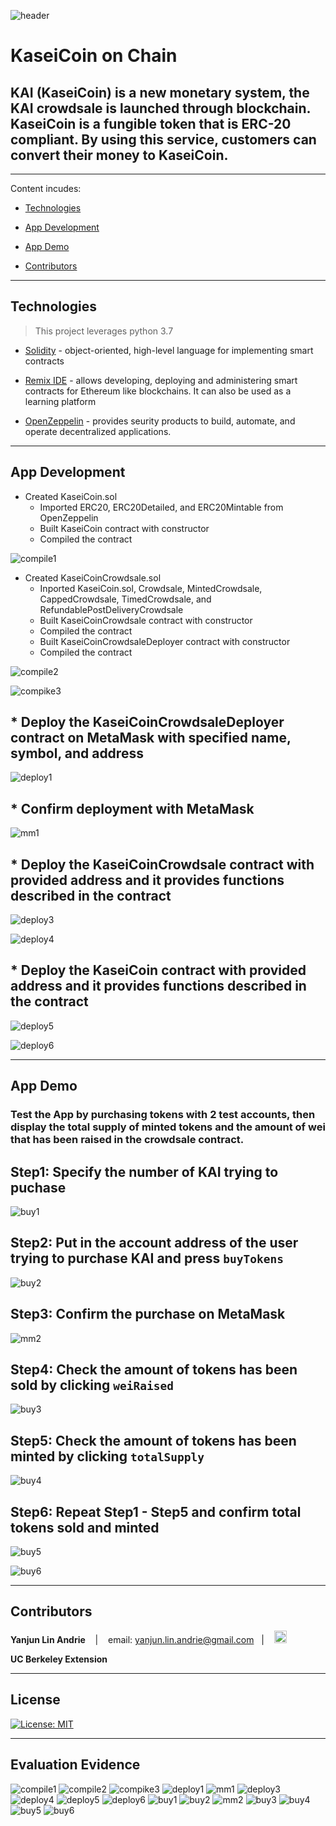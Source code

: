 ![header](pics/header.png)
# KaseiCoin on Chain
**KAI (KaseiCoin)** is a new monetary system, the KAI crowdsale is launched through blockchain. KaseiCoin is a fungible token that is ERC-20 compliant. By using this service, customers can convert their money to KaseiCoin.
---
---

Content incudes:

* [Technologies](#technologies)

* [App Development](#app-development)

* [App Demo](#app-demo)

* [Contributors](#contributors)

---

## Technologies
>This project leverages python 3.7

* [Solidity](https://docs.soliditylang.org/en/v0.8.15/) - object-oriented, high-level language for implementing smart contracts

* [Remix IDE](https://remix.ethereum.org/) - allows developing, deploying and administering smart contracts for Ethereum like blockchains. It can also be used as a learning platform

* [OpenZeppelin](https://www.openzeppelin.com/) - provides seurity products to build, automate, and operate decentralized applications.

---

## App Development
* Created KaseiCoin.sol
    * Imported ERC20, ERC20Detailed, and ERC20Mintable from OpenZeppelin
    * Built KaseiCoin contract with constructor
    * Compiled the contract

![compile1](pics/compile1.png)

* Created KaseiCoinCrowdsale.sol
    * Inported KaseiCoin.sol, Crowdsale, MintedCrowdsale, CappedCrowdsale, TimedCrowdsale, and RefundablePostDeliveryCrowdsale
    * Built KaseiCoinCrowdsale contract with constructor
    * Compiled the contract 
    * Built KaseiCoinCrowdsaleDeployer contract with constructor
    * Compiled the contract

![compile2](pics/compile2.png)

![compike3](pics/compile3.png)

## * **Deploy the KaseiCoinCrowdsaleDeployer contract on MetaMask with specified name, symbol, and address**

![deploy1](pics/deploy1.png)

## * **Confirm deployment with MetaMask**

![mm1](pics/mm1.png)

## * **Deploy the KaseiCoinCrowdsale contract with provided address and it provides functions described in the contract**

![deploy3](pics/deploy3.png)

![deploy4](pics/deploy4.png)

## * **Deploy the KaseiCoin contract with provided address and it provides functions described in the contract**

![deploy5](pics/deploy5.png)

![deploy6](pics/deploy6.png)

---

## App Demo

### Test the App by purchasing tokens with 2 test accounts, then display the total supply of minted tokens and the amount of wei that has been raised in the crowdsale contract. 

## Step1: Specify the number of KAI trying to puchase

![buy1](pics/buy1.png)

## Step2: Put in the account address of the user trying to purchase KAI and press `buyTokens`

![buy2](pics/buy2.png)

## Step3: Confirm the purchase on MetaMask

![mm2](pics/mm2.png)

## Step4: Check the amount of tokens has been sold by clicking `weiRaised`

![buy3](pics/buy3.png)

## Step5: Check the amount of tokens has been minted by clicking `totalSupply`

![buy4](pics/buy4.png)

## Step6: Repeat Step1 - Step5 and confirm total tokens sold and minted

![buy5](pics/buy5.png)

![buy6](pics/buy6.png)

---

## Contributors

**Yanjun Lin Andrie** <span>&nbsp;&nbsp;</span> |
<span>&nbsp;&nbsp;</span> email: yanjun.lin.andrie@gmail.com <span>&nbsp;&nbsp;</span>|
<span>&nbsp;&nbsp;</span> [<img src="pics/linkedin.png" alt="in" width="20"/>](https://www.linkedin.com/in/yanjun-linked/)

**UC Berkeley Extension**

---

## License

[![License: MIT](https://img.shields.io/badge/License-MIT-yellow.svg)](LICENSE)


---

## Evaluation Evidence


![compile1](pics/compile1.png)
![compile2](pics/compile2.png)
![compike3](pics/compile3.png)
![deploy1](pics/deploy1.png)
![mm1](pics/mm1.png)
![deploy3](pics/deploy3.png)
![deploy4](pics/deploy4.png)
![deploy5](pics/deploy5.png)
![deploy6](pics/deploy6.png)
![buy1](pics/buy1.png)
![buy2](pics/buy2.png)
![mm2](pics/mm2.png)
![buy3](pics/buy3.png)
![buy4](pics/buy4.png)
![buy5](pics/buy5.png)
![buy6](pics/buy6.png)